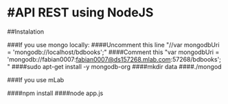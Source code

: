 #API REST using NodeJS
=============
##Instalation

###If you use mongo locally:
####Uncomment this line "//var mongodbUri = 'mongodb://localhost/bdbooks';"
####Comment this "var mongodbUri = 'mongodb://fabian0007:fabian0007@ds157268.mlab.com:57268/bdbooks';"
####sudo apt-get install -y mongodb-org
####mkdir data
####./mongod

###If you use mLab

####npm install
####node app.js

